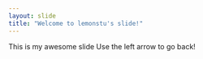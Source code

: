 ```yaml
---
layout: slide
title: "Welcome to lemonstu's slide!"
---
```

This is my awesome slide
Use the left arrow to go back!
